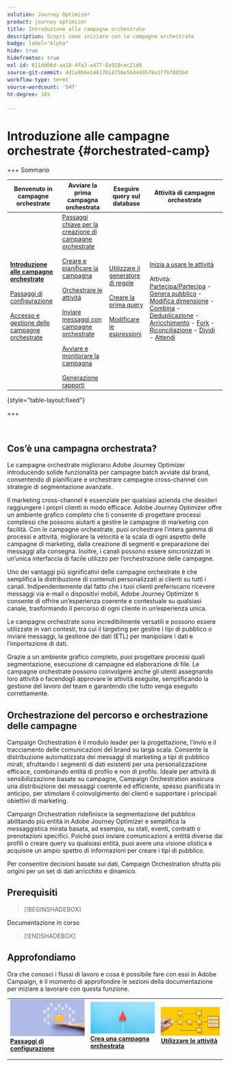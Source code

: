```yaml
---
solution: Journey Optimizer
product: journey optimizer
title: Introduzione alle campagne orchestrate
description: Scopri come iniziare con le campagne orchestrate
badge: label="Alpha"
hide: true
hidefromtoc: true
exl-id: 611dd06d-aa18-4fa3-a477-8a910cec21d8
source-git-commit: dd1a9b6e14617014756e5b4449578a1f7bf805b4
workflow-type: tm+mt
source-wordcount: '547'
ht-degree: 16%

---
```


# Introduzione alle campagne orchestrate {#orchestrated-camp}


+++ Sommario

| Benvenuto in campagne orchestrate | Avviare la prima campagna orchestrata | Eseguire query sul database | Attività di campagne orchestrate |
|---|---|---|---|
| <b>[Introduzione alle campagne orchestrate](gs-orchestrated-campaigns.md)</b><br/><br/>[Passaggi di configurazione](configuration-steps.md)<br/><br/>[Accesso e gestione delle campagne orchestrate](access-manage-orchestrated-campaigns.md) | [Passaggi chiave per la creazione di campagne orchestrate](gs-campaign-creation.md)<br/><br/>[Creare e pianificare la campagna](create-orchestrated-campaign.md)<br/><br/>[Orchestrare le attività](orchestrate-activities.md)<br/><br/>[Inviare messaggi con campagne orchestrate](send-messages.md)<br/><br/>[Avviare e monitorare la campagna](start-monitor-campaigns.md)<br/><br/>[Generazione rapporti](reporting-campaigns.md) | [Utilizzare il generatore di regole](orchestrated-rule-builder.md)<br/><br/>[Creare la prima query](build-query.md)<br/><br/>[Modificare le espressioni](edit-expressions.md) | [Inizia a usare le attività](activities/about-activities.md)<br/><br/>Attività:<br/>[Partecipa/Partecipa](activities/and-join.md) - [Genera pubblico](activities/build-audience.md) - [Modifica dimensione](activities/change-dimension.md) - [Combina](activities/combine.md) - [Deduplicazione](activities/deduplication.md) - [Arricchimento](activities/enrichment.md) - [Fork](activities/fork.md) - [Riconciliazione](activities/reconciliation.md) - [Dividi](activities/split.md) - [Attendi](activities/wait.md) |

{style="table-layout:fixed"}

+++

<br/>

## Cos’è una campagna orchestrata?

Le campagne orchestrate migliorano Adobe Journey Optimizer introducendo solide funzionalità per campagne batch avviate dal brand, consentendo di pianificare e orchestrare campagne cross-channel con strategie di segmentazione avanzate.

Il marketing cross-channel è essenziale per qualsiasi azienda che desideri raggiungere i propri clienti in modo efficace. Adobe Journey Optimizer offre un ambiente grafico completo che ti consente di progettare processi complessi che possono aiutarti a gestire le campagne di marketing con facilità. Con le campagne orchestrate, puoi orchestrare l’intera gamma di processi e attività, migliorare la velocità e la scala di ogni aspetto delle campagne di marketing, dalla creazione di segmenti e preparazione dei messaggi alla consegna. Inoltre, i canali possono essere sincronizzati in un’unica interfaccia di facile utilizzo per l’orchestrazione delle campagne.

Uno dei vantaggi più significativi delle campagne orchestrate è che semplifica la distribuzione di contenuti personalizzati ai clienti su tutti i canali. Indipendentemente dal fatto che i tuoi clienti preferiscano ricevere messaggi via e-mail o dispositivi mobili, Adobe Journey Optimizer ti consente di offrire un’esperienza coerente e contestuale su qualsiasi canale, trasformando il percorso di ogni cliente in un’esperienza unica.

Le campagne orchestrate sono incredibilmente versatili e possono essere utilizzate in vari contesti, tra cui il targeting per gestire i tipi di pubblico o inviare messaggi, la gestione dei dati (ETL) per manipolare i dati e l’importazione di dati.

Grazie a un ambiente grafico completo, puoi progettare processi quali segmentazione, esecuzione di campagne ed elaborazione di file. Le campagne orchestrate possono coinvolgere anche gli utenti assegnando loro attività o facendogli approvare le attività eseguite, semplificando la gestione del lavoro del team e garantendo che tutto venga eseguito correttamente.

## Orchestrazione del percorso e orchestrazione delle campagne

Campaign Orchestration è il modulo leader per la progettazione, l’invio e il tracciamento delle comunicazioni del brand su larga scala. Consente la distribuzione automatizzata dei messaggi di marketing a tipi di pubblico mirati, sfruttando i segmenti di dati esistenti per una personalizzazione efficace, combinando entità di profilo e non di profilo. Ideale per attività di sensibilizzazione basate su campagne, Campaign Orchestration assicura una distribuzione dei messaggi coerente ed efficiente, spesso pianificata in anticipo, per stimolare il coinvolgimento dei clienti e supportare i principali obiettivi di marketing.

Campaign Orchestration ridefinisce la segmentazione del pubblico abilitando più entità in Adobe Journey Optimizer e semplifica la messaggistica mirata basata, ad esempio, su stati, eventi, contratti o prenotazioni specifici. Poiché puoi inviare comunicazioni a entità diverse dai profili o creare query su qualsiasi entità, puoi avere una visione olistica e acquisire un ampio spettro di informazioni per creare i tipi di pubblico.

Per consentire decisioni basate sui dati, Campaign Orchestration sfrutta più origini per un set di dati arricchito e dinamico.

## Prerequisiti

>[!BEGINSHADEBOX]

Documentazione in corso

>[!ENDSHADEBOX]

<!--prerequisites & permissions-->

## Approfondiamo

Ora che conosci i flussi di lavoro e cosa è possibile fare con essi in Adobe Campaign, è il momento di approfondire le sezioni della documentazione per iniziare a lavorare con questa funzione.

<table style="table-layout:fixed"><tr style="border: 0;">
<td>
<a href="gs-campaign-creation.md">
<img alt="Accedere e gestire i flussi di lavoro" src="assets/do-not-localize/workflow-access.jpeg">
</a>
<div>
<a href="gs-campaign-creation.md"><strong>Passaggi di configurazione</strong></a>
</div>
<p>
</td>
<td>
<a href="create-orchestrated-campaign.md">
<img alt="Lead" src="assets/do-not-localize/workflow-create.jpeg">
</a>
<div><a href="create-orchestrated-campaign.md"><strong>Crea una campagna orchestrata</strong>
</div>
<p>
</td>
<td>
<a href="activities/about-activities.md">
<img alt="Non frequente" src="assets/do-not-localize/workflow-activities.jpeg">
</a>
<div>
<a href="activities/about-activities.md"><strong>Utilizzare le attività</strong></a>
</div>
<p></td>
</tr></table>
